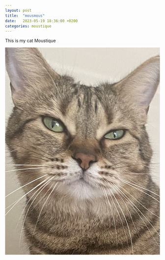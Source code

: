 ```yaml
---
layout: post
title:  "mousmous"
date:   2023-05-19 18:36:00 +0200 
categories: moustique
---
```


This is my cat Moustique

![A picture of a cat](/assets/moustique.jpeg)
